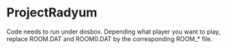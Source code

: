 # ProjectRadyum

Code needs to run under dosbox.
Depending what player you want to play, replace ROOM.DAT and ROOM0.DAT by the corresponding ROOM_* file.




